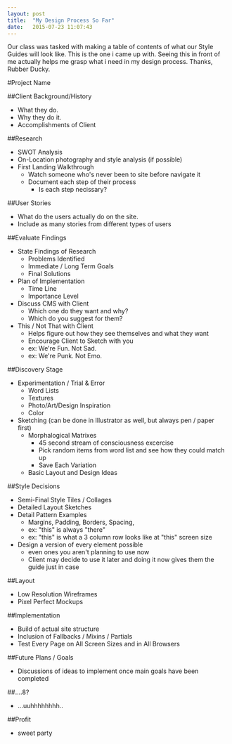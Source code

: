 ```yaml
---
layout: post
title:  "My Design Process So Far"
date:   2015-07-23 11:07:43
---
```


Our class was tasked with making a table of contents of what our Style Guides will look like. This is the one i came up with. Seeing this in front of me actually helps me grasp what i need in my design process. Thanks, Rubber Ducky.

#Project Name

##Client Background/History
- What they do.
- Why they do it.
- Accomplishments of Client

##Research
- SWOT Analysis
- On-Location photography and style analysis (if possible)
- First Landing Walkthrough
    + Watch someone who's never been to site before navigate it
    + Document each step of their process
        * Is each step necissary?
    
##User Stories
- What do the users actually do on the site.
- Include as many stories from different types of users

##Evaluate Findings
- State Findings of Research
    + Problems Identified
    + Immediate / Long Term Goals
    + Final Solutions
- Plan of Implementation
    + Time Line
    + Importance Level
- Discuss CMS with Client
    + Which one do they want and why?
    + Which do you suggest for them?
- This / Not That with Client
    + Helps figure out how they see themselves and what they want
    + Encourage Client to Sketch with you
    + ex: We're Fun. Not Sad.
    + ex: We're Punk. Not Emo.

##Discovery Stage
- Experimentation / Trial & Error
    + Word Lists
    + Textures
    + Photo/Art/Design Inspiration
    + Color
- Sketching (can be done in Illustrator as well, but always pen / paper first)
    + Morphalogical Matrixes
        * 45 second stream of consciousness excercise
        * Pick random items from word list and see how they could match up
        * Save Each Variation
    + Basic Layout and Design Ideas

##Style Decisions
- Semi-Final Style Tiles / Collages
- Detailed Layout Sketches
- Detail Pattern Examples
    + Margins, Padding, Borders, Spacing, 
    + ex: "this" is always "there"
    + ex: "this" is what a 3 column row looks like at "this" screen size
- Design a version of every element possible
    + even ones you aren't planning to use now
    + Client may decide to use it later and doing it now gives them the guide just in case

##Layout
- Low Resolution Wireframes
- Pixel Perfect Mockups

##Implementation
- Build of actual site structure
- Inclusion of Fallbacks / Mixins / Partials
- Test Every Page on All Screen Sizes and in All Browsers

##Future Plans / Goals
- Discussions of ideas to implement once main goals have been completed

##....8?
- ...uuhhhhhhhh..

##Profit
- sweet party